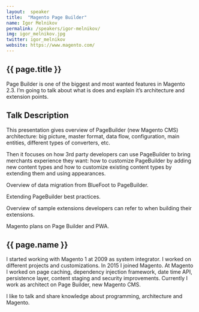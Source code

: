 ```yaml
---
layout:  speaker
title:  "Magento Page Builder"
name: Igor Melnikov
permalink: /speakers/igor-melnikov/
img: igor_melnikov.jpg
twitter: igor_melnikov
website: https://www.magento.com/
---
```


## {{ page.title }}
Page Builder is one of the biggest and most wanted features in Magento 2.3. I’m going to talk about what is does and explain it’s architecture and extension points.

## Talk Description
This presentation gives overview of PageBuilder (new Magento CMS) architecture: big picture, master format, data flow, configuration, main entities, different types of converters, etc.

Then it focuses on how 3rd party developers can use PageBuilder to bring merchants experience they want: how to customize PageBuilder by adding new content types and how to customize existing content types by extending them and using appearances.

Overview of data migration from BlueFoot to PageBuilder.

Extending PageBuilder best practices.

Overview of sample extensions developers can refer to when building their extensions.

Magento plans on Page Builder and PWA.

## {{ page.name }}
I started working with Magento 1 at 2009 as system integrator. I worked on different projects and customizations. In 2015 I joined Magento. At Magento I worked on page caching, dependency injection framework, date time API, persistence layer, content staging and security improvements. Currently I work as architect on Page Builder, new Magento CMS.

I like to talk and share knowledge about programming, architecture and Magento.
